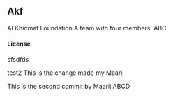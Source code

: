 ## Akf

Al Khidmat Foundation
A team with four members. 
ABC

#### License
sfsdfds

test2
This is the change made my Maarij

This is the second commit by Maarij
ABCD
